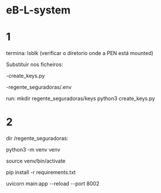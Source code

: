 # eB-L-system
# 1
termina: lsblk (verificar o diretorio onde a PEN está mounted)

Substituir nos ficheiros:

-create_keys.py

-regente_seguradoras/.env

run:
mkdir regente_seguradoras/keys
python3 create_keys.py

# 2

dir /regente_seguradoras:

python3 -m venv venv

source venv/bin/activate 

pip install -r requirements.txt

uvicorn main:app --reload --port 8002

